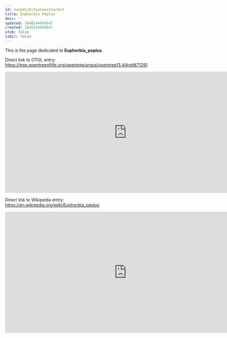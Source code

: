 ```yaml
---
id: nwipdii6c7yucwoitzwrmx3
title: Euphorbia Peplus
desc: ''
updated: 1648144045647
created: 1648144045647
stub: false
isDir: false
---
```

This is the page dedicated to **Euphorbia_peplus**


Direct link to OTOL entry: https://tree.opentreeoflife.org/opentree/argus/opentree13.4@ott871281



<html>
    <body>
    <iframe src="https://tree.opentreeoflife.org/opentree/argus/opentree13.4@ott871281"
    width="800" height="400" frameborder="0" allowfullscreen> </iframe>
    </body>
</html>
    


Direct link to Wikipedia entry: https://en.wikipedia.org/wiki/Euphorbia_peplus



<html>
    <body>
    <iframe src="https://en.wikipedia.org/wiki/Euphorbia_peplus"
    width="800" height="400" frameborder="0" allowfullscreen> </iframe>
    </body>
</html>
    
